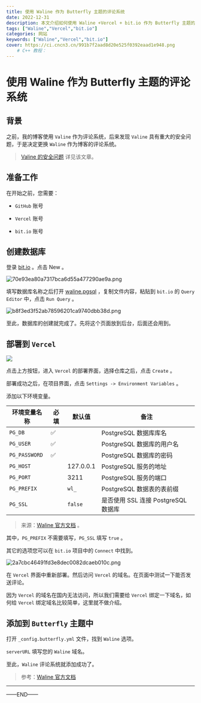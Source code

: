 ```yaml
---
title: 使用 Waline 作为 Butterfly 主题的评论系统
date: 2022-12-31
description: 本文介绍如何使用 Waline +Vercel + bit.io 作为 Butterfly 主题的评论系统。 
tags: ["Waline","Vercel","bit.io"]
categories: 网站
keywords: ["Waline","Vercel","bit.io"]
cover: https://ci.cncn3.cn/991b7f2aad8d20e525f0392eaad1e948.png
    # C++ 教程： 
---
```


# 使用 Waline 作为 Butterfly 主题的评论系统

## 背景

之前，我的博客使用 `Valine` 作为评论系统，后来发现 `Valine` 具有重大的安全问题，于是决定更换 `Waline` 作为博客的评论系统。

> [Valine 的安全问题](https://ttys3.dev/post/please-stop-using-valine-js-comment-system-until-it-fixed-the-privacy-leaking-problem/) 详见该文章。

## 准备工作

在开始之前，您需要：

* `GitHub` 账号

* `Vercel` 账号

* `bit.io` 账号

## 创建数据库

登录 [bit.io](https://bit.io) 。点击 New 。

<img src="https://ci.cncn3.cn/70e93ea80a7317bca6d55a477290ae9a.png" title="" alt="70e93ea80a7317bca6d55a477290ae9a.png" data-align="center">

填写数据库名称之后打开 [waline.pgsql](https://github.com/walinejs/waline/blob/main/assets/waline.pgsql)  ，复制文件内容，粘贴到 `bit.io` 的 `Query Editor` 中，点击 `Run Query` 。

<img src="https://ci.cncn3.cn/b8f3ed3f52ab78596201ca9740dbb38d.png" title="" alt="b8f3ed3f52ab78596201ca9740dbb38d.png" data-align="center">

至此，数据库的创建就完成了。先将这个页面放到后台，后面还会用到。

## 部署到 `Vercel`

[![](https://vercel.com/button)](https://vercel.com/new/clone?repository-url=https%3A%2F%2Fgithub.com%2Fwalinejs%2Fwaline%2Ftree%2Fmain%2Fexample)

点击上方按钮，进入 `Vercel` 的部署界面，选择仓库之后，点击 `Create` 。

部署成功之后，在项目界面，点击 `Settings -> Environment Variables` 。

添加以下环境变量。

| 环境变量名称        | 必填  | 默认值       | 备注                         |
| ------------- | --- | --------- | -------------------------- |
| `PG_DB`       | ✅   |           | PostgreSQL 数据库库名           |
| `PG_USER`     | ✅   |           | PostgreSQL 数据库的用户名         |
| `PG_PASSWORD` | ✅   |           | PostgreSQL 数据库的密码          |
| `PG_HOST`     |     | 127.0.0.1 | PostgreSQL 服务的地址           |
| `PG_PORT`     |     | 3211      | PostgreSQL 服务的端口           |
| `PG_PREFIX`   |     | `wl_`     | PostgreSQL 数据表的表前缀         |
| `PG_SSL`      |     | `false`   | 是否使用 SSL 连接 PostgreSQL 数据库 |

> 来源：[Waline 官方文档](https://waline.js.org/guide/database.html#postgresql) 。

其中，`PG_PREFIX` 不需要填写，`PG_SSL` 填写 `true` 。

其它的选项您可以在 `bit.io` 项目中的 `Connect` 中找到。

<img src="https://ci.cncn3.cn/2a7cbc46491fd3e8dec0082dcaeb010c.png" title="" alt="2a7cbc46491fd3e8dec0082dcaeb010c.png" data-align="center">

在 `Vercel` 界面中重新部署。然后访问 `Vercel` 的域名。在页面中测试一下能否发送评论。

因为 `Vercel` 的域名在国内无法访问，所以我们需要给 `Vercel` 绑定一下域名，如何给 `Vercel` 绑定域名比较简单，这里就不做介绍。

## 添加到 `Butterfly` 主题中

打开 `_config.butterfly.yml` 文件，找到 `Waline` 选项。

`serverURL` 填写您的 `Waline` 域名。

至此，`Waline` 评论系统就添加成功了。



> 参考：[Waline 官方文档](https://waline.js.org/)

--------------------------------

——END——
